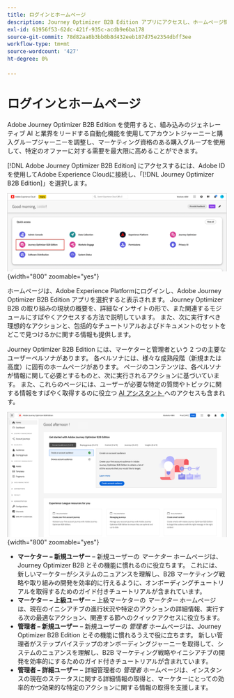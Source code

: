 ```yaml
---
title: ログインとホームページ
description: Journey Optimizer B2B Edition アプリにアクセスし、ホームページ情報を使用する方法を説明します。
exl-id: 61956f53-62dc-421f-935c-acdb9e6ba178
source-git-commit: 78d82aa8b3bb8b8d432eeb187d75e2354dbff3ee
workflow-type: tm+mt
source-wordcount: '427'
ht-degree: 0%

---
```


# ログインとホームページ

Adobe Journey Optimizer B2B Edition を使用すると、組み込みのジェネレーティブ AI と業界をリードする自動化機能を使用してアカウントジャーニーと購入グループジャーニーを調整し、マーケティング資格のある購入グループを使用して、特定のオファーに対する需要を最大限に高めることができます。

<!-- Requirements?
-->
[!DNL Adobe Journey Optimizer B2B Edition] にアクセスするには、Adobe IDを使用してAdobe Experience Cloudに接続し、「[!DNL Journey Optimizer B2B Edition]」を選択します。

![Adobe Experience Platform アプリ ](./assets/experience-cloud-apps.png){width="800" zoomable="yes"}

ホームページは、Adobe Experience Platformにログインし、Adobe Journey Optimizer B2B Edition アプリを選択すると表示されます。 Journey Optimizer B2B の取り組みの現状の概要を、詳細なインサイトの形で、また関連するモジュールにすばやくアクセスする方法で説明しています。 また、次に実行すべき理想的なアクションと、包括的なチュートリアルおよびドキュメントのセットをどこで見つけるかに関する情報も提供します。

Journey Optimizer B2B Edition には、マーケターと管理者という 2 つの主要なユーザーペルソナがあります。 各ペルソナには、様々な成熟段階（新規または高度）に固有のホームページがあります。 ページのコンテンツは、各ペルソナが情報に関して必要とするものと、次に実行されるアクションに基づいています。 また、これらのページには、ユーザーが必要な特定の質問やトピックに関する情報をすばやく取得するのに役立つ [AI アシスタント ](./start/ai-assistant.md) へのアクセスも含まれ <!-- and to obtain specific recommendations for their challenges or objectives--> す。

![Journey Optimizer B2B Edition のホームページ ](./assets/home-page.png){width="800" zoomable="yes"}

* **マーケター – 新規ユーザー** – 新規ユーザーの _マーケター_ ホームページは、Journey Optimizer B2B とその機能に慣れるのに役立ちます。 これには、新しいマーケターがシステムのニュアンスを理解し、B2B マーケティング戦略や取り組みの開発を効率的に行えるように、オンボーディングチュートリアルを取得するためのガイド付きチュートリアルが含まれています。
* **マーケター – 上級ユーザー** – 上級マーケターの _マーケター_ ホームページは、現在のイニシアチブの進行状況や特定のアクションの詳細情報、実行する次の最適なアクション、関連する節へのクイックアクセスに役立ちます。
* **管理者 – 新規ユーザー** – 新規ユーザーの _管理者_ ホームページは、Journey Optimizer B2B Edition とその機能に慣れるうえで役に立ちます。 新しい管理者がステップバイステップのオンボーディングジャーニーを取得して、システムのニュアンスを理解し、B2B マーケティング戦略やイニシアチブの開発を効率的にするためのガイド付きチュートリアルが含まれています。
* **管理者 – 詳細ユーザー** – 詳細管理者の _管理者_ ホームページは、インスタンスの現在のステータスに関する詳細情報の取得と、マーケターにとっての効率的かつ効果的な特定のアクションに関する情報の取得を支援します。

<!-- 

## Marketer - new user

The Marketer home page for a new user consists of three rows that assist the marketer in getting accustomed to Journey Optimizer B2B and its capabilities. It also provides a view of the latest journeys that have been created, which can serve as a starting point for a new user.

The first row consists of a guided walkthrough for the new marketer to obtain an onboarding walkthrough so that they can understand the nuances of the system and become efficient in developing B2B marketing strategies and initiatives.

The second row consists of the recent AJO B2B journeys that have been created across the platform so that the marketer can get inspiration for the best practices to create an account journey.

The third row consists of the learning resources that can help a marketer gain more information on a specific topic.

## Marketer - advanced user

The Marketer home page for an advanced marketer consists of four rows that assists the marketer in obtaining more information on the current progress of the initiatives and on specific actions and on the next best action to be taken along with quick access to relevant sections.

The first row consists of the next set of actions that a B2B marketer can take based on the previous actions taken and the current state of the initiative, which provides a prompt for the user to make the next move that would align to the objective of the initiatives and help them reach the goals quickly.

The second row consists of the most recent assets accessed by the marketer to make it easier for the marketer to locate them and make updates to the same.

The third row consists of the Key Performance Indicators that can help the marketer gauge the overall performance of the marketing initiatives.

The fourth row consists of the learning resources that can help a marketer gain more information on a specific topic.

## Administrator - new user

The _Admin_ home page for a new administrator consists of three rows that assists the administrator in getting accustomed to Journey Optimizer B2B Edition and its capabilities, and provides a view of the latest journeys that have been created that can serve as a starting point for a new user.

The first row consists of a guided walkthrough for the new marketer to obtain a step-by-step onboarding journey to understand the nuances of the system and become efficient in developing B2B marketing strategies and initiatives with AJO B2B.

The second row consists of the recent assets used by the B2B marketers in a single table to make it easier for the administrator to know which assets are currently under focus.

The third row consists of the learning resources that would help an administrator gain more information on a specific topic.

## Administrator - advanced user

The _Admin_ home page for an advanced administrator consists of four rows that assists the administrator in obtaining more information about the current status of the instance and on specific actions that can be taken to make it more efficient and effective for the marketers.

The first row consists of the next set of actions that an administrator can take based on the previous actions taken and the current state of the instance. It serves as a prompt for the administrator to make the necessary updates to the parameters of the instances such as user permissions or any specific module configurations.

The second row consists of the recent assets used by the B2B marketers in a single table to make it easier for the administrator to know which assets are currently under focus.

The third row consists of the Key Performance Indicators that would help the administrators gauge the progress of the instance in terms of operational parameters such as users and usage.

The fourth row consists of the learning resources that would help the administrator gain more information on a specific topic.

-->